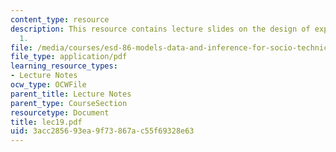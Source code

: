 ```yaml
---
content_type: resource
description: This resource contains lecture slides on the design of experiments, part
  1.
file: /media/courses/esd-86-models-data-and-inference-for-socio-technical-systems-spring-2007/3acc285693ea9f73867ac55f69328e63_lec19.pdf
file_type: application/pdf
learning_resource_types:
- Lecture Notes
ocw_type: OCWFile
parent_title: Lecture Notes
parent_type: CourseSection
resourcetype: Document
title: lec19.pdf
uid: 3acc2856-93ea-9f73-867a-c55f69328e63
---
```

